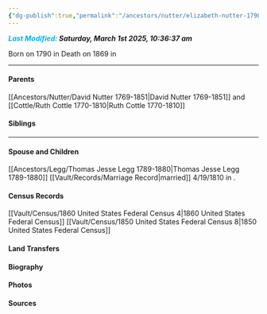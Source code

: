 ```yaml
---
{"dg-publish":true,"permalink":"/ancestors/nutter/elizabeth-nutter-1790-1869/","tags":["Elizabeth-Nutter"]}
---
```


***<font color="#00b0f0">Last Modified:</font> Saturday, March 1st 2025, 10:36:37 am***

Born on  1790 in <!-- link to place -->
Death on 1869 in <!-- link to place -->

---
#### Parents

[[Ancestors/Nutter/David Nutter 1769-1851\|David Nutter 1769-1851]] and [[Cottle/Ruth Cottle 1770-1810\|Ruth Cottle 1770-1810]]
#### Siblings
<!-- Link to sibling -->

---
#### Spouse and Children
[[Ancestors/Legg/Thomas Jesse Legg 1789-1880\|Thomas Jesse Legg 1789-1880]] [[Vault/Records/Marriage Record\|married]] 4/19/1810 in <!-- link to place -->.
<!-- Link to child -->

#### Census Records
[[Vault/Census/1860 United States Federal Census 4\|1860 United States Federal Census]]
[[Vault/Census/1850 United States Federal Census 8\|1850 United States Federal Census]]
#### Land Transfers

#### Biography

#### Photos

#### Sources

